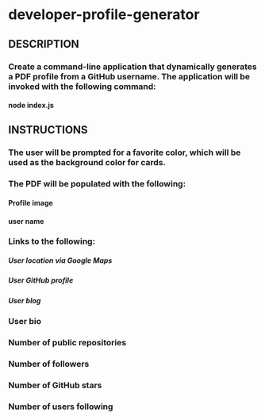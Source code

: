 # developer-profile-generator

## DESCRIPTION

### Create a command-line application that dynamically generates a PDF profile from a GitHub username. The application will be invoked with the following command:

#### node index.js

## INSTRUCTIONS

### The user will be prompted for a favorite color, which will be used as the background color for cards.

### The PDF will be populated with the following:

#### Profile image
#### user name

### Links to the following:

##### User location via Google Maps
##### User GitHub profile
##### User blog


### User bio
### Number of public repositories
### Number of followers
### Number of GitHub stars
### Number of users following